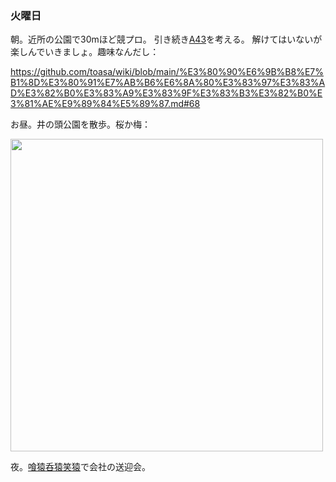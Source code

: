 ### 火曜日

朝。近所の公園で30mほど競プロ。
引き続き[A43](https://atcoder.jp/contests/tessoku-book/tasks/tessoku_book_aq)を考える。
解けてはいないが楽しんでいきましょ。趣味なんだし：

https://github.com/toasa/wiki/blob/main/%E3%80%90%E6%9B%B8%E7%B1%8D%E3%80%91%E7%AB%B6%E6%8A%80%E3%83%97%E3%83%AD%E3%82%B0%E3%83%A9%E3%83%9F%E3%83%B3%E3%82%B0%E3%81%AE%E9%89%84%E5%89%87.md#68

お昼。井の頭公園を散歩。桜か梅：

<img src="https://i.imgur.com/M392MJG.jpg" width="500">

夜。[喰猿呑猿笑猿](https://tabelog.com/tokyo/A1320/A132002/13166388/)で会社の送迎会。